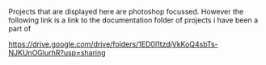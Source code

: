 Projects that are displayed here are photoshop focussed.
However the following link is a link to the documentation folder of projects i have been a part of

https://drive.google.com/drive/folders/1ED0l1tzdjVkKoQ4sbTs-NJKUnOGlurhR?usp=sharing
